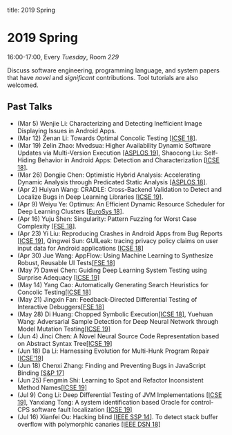 title: 2019 Spring

# 2019 Spring

16:00-17:00, Every *Tuesday*, Room *229*

Discuss software engineering, programming language, and system papers that have *novel* and *significant* contributions. Tool tutorials are also welcomed.

## Past Talks

* (Mar 5) Wenjie Li: Characterizing and Detecting Inefficient Image Displaying Issues in Android Apps.
* (Mar 12) Zenan Li: Towards Optimal Concolic Testing [[ICSE 18]](https://dl.acm.org/citation.cfm?id=3180177).
* (Mar 19) Zelin Zhao: Mvedsua: Higher Availability Dynamic Software Updates via Multi-Version Execution [[ASPLOS 19]](http://www.cs.umd.edu/~mwh/papers/mvedsua.pdf), Shaocong Liu: Self-Hiding Behavior in Android Apps: Detection and Characterization [[ICSE 18]](https://dl.acm.org/citation.cfm?id=3180214).
* (Mar 26) Dongjie Chen: Optimistic Hybrid Analysis: Accelerating Dynamic Analysis through Predicated Static Analysis [[ASPLOS 18]](https://dl.acm.org/citation.cfm?doid=3173162.3177153).
* (Apr 2) Huiyan Wang: CRADLE: Cross-Backend Validation to Detect and Localize Bugs in Deep Learning Libraries [[ICSE 19]](https://hvpham.github.io/files/CRADLE-icse19.pdf).
* (Apr 9) Weiyu Ye: Optimus: An Efficient Dynamic Resource Scheduler for Deep Learning Clusters [[EuroSys 18]](https://dl.acm.org/citation.cfm?doid=3190508.3190517).
* (Apr 16) Yuju Shen: Singularity: Pattern Fuzzing for Worst Case Complexity [[FSE 18]](https://dl.acm.org/citation.cfm?id=3236039).
* (Apr 23) Yi Liu: Reproducing Crashes in Android Apps from Bug Reports [[ICSE 19]](https://tingsu.github.io/files/ReCDroid.pdf), Qingwei Sun: GUILeak: tracing privacy policy claims on user input data for Android applications [[ICSE 18]](https://dl.acm.org/citation.cfm?id=3180196)
* (Apr 30) Jue Wang: AppFlow: Using Machine Learning to Synthesize Robust, Reusable UI Tests[[FSE 18]](http://www.cs.columbia.edu/~junfeng/papers/appflow.pdf)
* (May 7) Dawei Chen: Guiding Deep Learning System Testing using Surprise Adequacy [[ICSE 19]](https://arxiv.org/pdf/1808.08444.pdf)
* (May 14) Yang Cao: Automatically Generating Search Heuristics for Concolic Testing[[ICSE 18]](http://prl.korea.ac.kr/~sooyoung/papers/ICSE18.pdf)
* (May 21) Jingxin Fan: Feedback-Directed Differential Testing of Interactive Debuggers[[FSE 18]](http://software-lab.org/publications/fse2018.pdf)
* (May 28) Di Huang: Chopped Symbolic Execution[[ICSE 18]](https://srg.doc.ic.ac.uk/files/papers/chopper-icse-18.pdf), 
Yuehuan Wang: Adversarial Sample Detection for Deep Neural Network through Model Mutation Testing[[ICSE 19]](https://arxiv.org/abs/1812.05793)
* (Jun 4) Jinci Chen: A Novel Neural Source Code Representation based on Abstract Syntax Tree[[ICSE 19]](http://xuwang.tech/paper/astnn_icse2019.pdf)
* (Jun 18) Da Li: Harnessing Evolution for Multi-Hunk Program Repair [[ICSE'19]](https://dl.acm.org/citation.cfm?id=3339508)
* (Jun 18) Chenxi Zhang: Finding and Preventing Bugs in JavaScript Binding [[S&P 17]](https://ranjitjhala.github.io/static/binding-bugs-sp2017.pdf)
* (Jun 25) Fengmin Shi: Learning to Spot and Refactor Inconsistent Method Names[[ICSE 19]](http://orbilu.uni.lu/bitstream/10993/39016/1/camera-ready-version.pdf)
* (Jul 9) Cong Li: Deep Differential Testing of JVM Implementations [[ICSE 19]](https://dl.acm.org/citation.cfm?id=3339662), Yanxiang Tong: A system identification based Oracle for control-CPS software fault localization [[ICSE 19]](https://dl.acm.org/citation.cfm?id=3339522)
* (Jul 16) Xianfei Ou: Hacking blind [[IEEE SSP 14]](https://ieeexplore.ieee.org/abstract/document/6956567). To detect stack buffer overflow with polymorphic canaries [[IEEE DSN 18]](https://ieeexplore.ieee.org/abstract/document/8416487)
